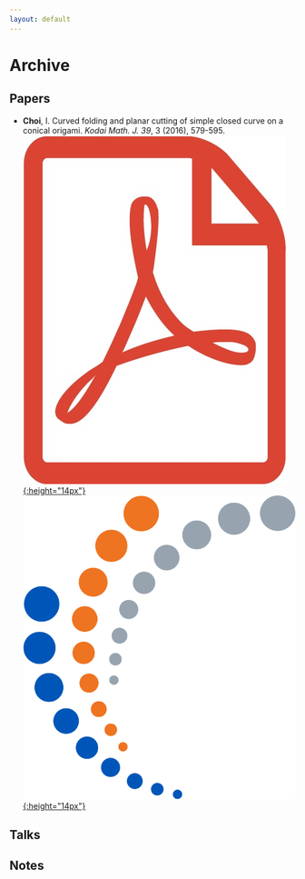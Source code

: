 ```yaml
---
layout: default
---
```


# Archive

## Papers

- __Choi__, I.
	Curved folding and planar cutting of simple closed curve on a conical origami.
	_Kodai Math. J. 39_, 3 (2016), 579-595.
	[![](/assets/img/pdf.jpeg){:height="14px"}](/assets/pdf/papers/1509-curved.pdf) [![](/assets/img/mathscinet.png){:height="14px"}](https://mathscinet.ams.org/mathscinet/article?mr=3567235)




## Talks

## Notes

